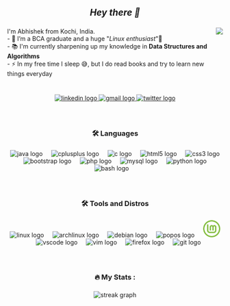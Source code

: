 <h2 align="center"><i>Hey there 👋</i></h2>

###

<img align="right" height="140" src="https://image.cdn2.seaart.ai/2023-09-29/18466374421594117/ee1ae6a32020c36989f23121c3a3675ca70ad59d_high.webp"  />

###

<p align="left">I'm Abhishek from Kochi, India.<br>- 🔭 I’m a BCA graduate and a huge "<i>Linux enthusiast</i>"🐧<br>- 📚 I'm currently sharpening up my knowledge in <b>Data Structures and Algorithms</b><br>- ⚡ In my free time I sleep 😅, but I do read books and try to learn new things everyday</p>

###

<br>
<div align="center">
  <a href="https://www.linkedin.com/in/abhishek-k-menon/" target="_blank">
    <img src="https://img.shields.io/static/v1?message=LinkedIn&logo=linkedin&label=&color=0077B5&logoColor=white&labelColor=&style=for-the-badge" height="25" alt="linkedin logo"  />
  </a>
  <a href="mailto:abhishekmenon356@gmail.com" target="_blank">
    <img src="https://img.shields.io/static/v1?message=Gmail&logo=gmail&label=&color=D14836&logoColor=white&labelColor=&style=for-the-badge" height="25" alt="gmail logo"  />
  </a>
  <a href="https://x.com/im_catguy" target="_blank">
    <img src="https://img.shields.io/static/v1?message=Twitter&logo=twitter&label=&color=1DA1F2&logoColor=white&labelColor=&style=for-the-badge" height="25" alt="twitter logo"  />
  </a>
</div>

###
<br>
<h3 align="center">🛠 Languages </h3>


###

<div align="center">
  <img src="https://cdn.jsdelivr.net/gh/devicons/devicon/icons/java/java-original.svg" height="40" alt="java logo"  />
  <img width="12" />
  <img src="https://cdn.jsdelivr.net/gh/devicons/devicon/icons/cplusplus/cplusplus-original.svg" height="40" alt="cplusplus logo"  />
  <img width="12" />
  <img src="https://cdn.jsdelivr.net/gh/devicons/devicon/icons/c/c-original.svg" height="40" alt="c logo"  />
  <img width="12" />
  <img src="https://cdn.jsdelivr.net/gh/devicons/devicon/icons/html5/html5-original.svg" height="40" alt="html5 logo"  />
  <img width="12" />
  <img src="https://cdn.jsdelivr.net/gh/devicons/devicon/icons/css3/css3-original.svg" height="40" alt="css3 logo"  />
  <img width="12" />
  <img src="https://cdn.jsdelivr.net/gh/devicons/devicon/icons/bootstrap/bootstrap-original.svg" height="40" alt="bootstrap logo"  />
  <img width="12" />
  <img src="https://cdn.jsdelivr.net/gh/devicons/devicon/icons/php/php-original.svg" height="40" alt="php logo"  />
  <img width="12" />
  <img src="https://cdn.jsdelivr.net/gh/devicons/devicon/icons/mysql/mysql-original.svg" height="40" alt="mysql logo"  />
  <img width="12" />
  <img src="https://cdn.jsdelivr.net/gh/devicons/devicon/icons/python/python-original.svg" height="40" alt="python logo"  />
  <img width="12" />
  <img src="https://cdn.jsdelivr.net/gh/devicons/devicon/icons/bash/bash-original.svg" height="40" alt="bash logo"  />
  <img width="12" /><br>

  ###

  <br>
  <h3 align="center">🛠 Tools and Distros</h3>

###

<div align="center">
  <img src="https://cdn.jsdelivr.net/gh/devicons/devicon/icons/linux/linux-original.svg" height="40" alt="linux logo"  />
  <img width="12" />
  <img src="https://www.vectorlogo.zone/logos/archlinux/archlinux-icon.svg" height="40" alt="archlinux logo"  />
  <img width="12" />
    <img src="https://cdn.jsdelivr.net/gh/devicons/devicon/icons/debian/debian-original.svg" height="40" alt="debian logo"  />
  <img width="12" />
  <img src="https://avatars0.githubusercontent.com/u/33131755?s=400&v=4" height="40" alt="popos logo"  />
  <img width="12" />
  <img src="https://raw.githubusercontent.com/linuxmint/brand-logo/540ac3b08e987866d77a340f557f994c988ac2ae/ring.svg" height="40" alt="linuxmint logo"  />
  <img width="12" />
  <img src="https://cdn.jsdelivr.net/gh/devicons/devicon/icons/vscode/vscode-original.svg" height="40" alt="vscode logo"  />
  <img width="12" />
  <img src="https://cdn.jsdelivr.net/gh/devicons/devicon/icons/vim/vim-original.svg" height="40" alt="vim logo"  />
  <img width="12" />
  <img src="https://cdn.jsdelivr.net/gh/devicons/devicon/icons/firefox/firefox-original.svg" height="40" alt="firefox logo"  />
  <img width="12" />
  <img src="https://cdn.jsdelivr.net/gh/devicons/devicon/icons/git/git-original.svg" height="40" alt="git logo"  />
</div>

###
<br>
<h3 align="center">🔥   My Stats :</h3>

###

<div align="center">
  <img src="https://streak-stats.demolab.com?user=abhi-the-dev&locale=en&mode=daily&theme=dark&hide_border=false&border_radius=5&order=3" height="220" alt="streak graph"  />
</div>

###
